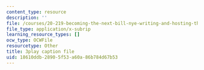 ```yaml
---
content_type: resource
description: ''
file: /courses/20-219-becoming-the-next-bill-nye-writing-and-hosting-the-educational-show-january-iap-2015/18610ddb28905f53a60a86b784d67b53_TXkB42FCriU.vtt
file_type: application/x-subrip
learning_resource_types: []
ocw_type: OCWFile
resourcetype: Other
title: 3play caption file
uid: 18610ddb-2890-5f53-a60a-86b784d67b53
---
```

